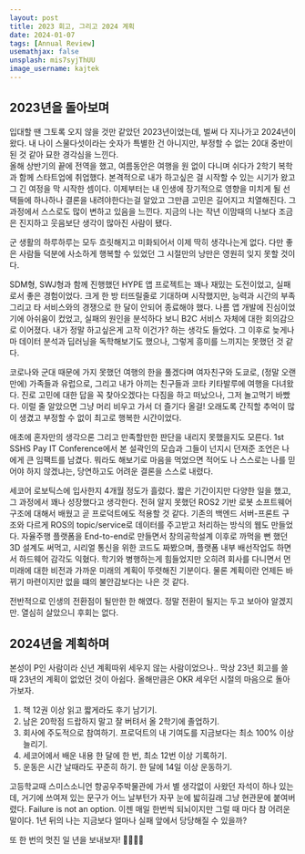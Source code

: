 ```yaml
---
layout: post
title: 2023 회고, 그리고 2024 계획
date: 2024-01-07
tags: [Annual Review]
usemathjax: false
unsplash: mis7syjThUU
image_username: kajtek
---
```



## 2023년을 돌아보며

입대할 땐 그토록 오지 않을 것만 같았던 2023년이었는데, 벌써 다 지나가고 2024년이 왔다. 내 나이 스물다섯이라는 숫자가 특별한 건 아니지만, 부정할 수 없는 20대 중반이 된 것 같아 묘한 경각심을 느낀다.  
올해 상반기의 끝에 전역을 했고, 여름동안은 여행을 원 없이 다니며 쉬다가 2학기 복학과 함께 스타트업에 취업했다. 본격적으로 내가 하고싶은 걸 시작할 수 있는 시기가 왔고 그 긴 여정을 막 시작한 셈이다. 이제부터는 내 인생에 장기적으로 영향을 미치게 될 선택들에 하나하나 결론을 내려야한다는걸 알았고 그만큼 고민은 길어지고 치열해진다. 그 과정에서 스스로도 많이 변하고 있음을 느낀다. 지금의 나는 작년 이맘때의 나보다 조금은 진지하고 웃음보단 생각이 많아진 사람이 됐다.

군 생활의 하루하루는 모두 흐릿해지고 미화되어서 이제 딱히 생각나는게 없다. 다만 좋은 사람들 덕분에 사소하게 행복할 수 있었던 그 시절만의 낭만은 영원히 잊지 못할 것이다.

SDM형, SWJ형과 함께 진행했던 HYPE 앱 프로젝트는 꽤나 재밌는 도전이었고, 실패로서 좋은 경험이었다. 크게 한 방 터뜨릴줄로 기대하며 시작했지만, 능력과 시간의 부족 그리고 타 서비스와의 경쟁으로 한 달이 안되어 종료해야 했다. 나름 앱 개발에 진심이었기에 아쉬움이 컸었고, 실패의 원인을 분석하다 보니 B2C 서비스 자체에 대한 회의감으로 이어졌다. 내가 정말 하고싶은게 고작 이건가? 하는 생각도 들었다. 그 이후로 늦게나마 데이터 분석과 딥러닝을 독학해보기도 했으나, 그렇게 흥미를 느끼지는 못했던 것 같다.

코로나와 군대 때문에 가지 못했던 여행의 한을 풀겠다며 여자친구와 도쿄로, (정말 오랜만에) 가족들과 유럽으로, 그리고 내가 아끼는 친구들과 코타 키타발루에 여행을 다녀왔다. 진로 고민에 대한 답을 꼭 찾아오겠다는 다짐을 하고 떠났으나, 그저 놀고먹기 바빴다. 이럴 줄 알았으면 그냥 머리 비우고 가서 더 즐기다 올걸! 오래도록 간직할 추억이 많이 생겼고 부정할 수 없이 최고로 행복한 시간이었다.

애초에 혼자만의 생각으론 그리고 만족할만한 판단을 내리지 못했을지도 모른다. 1st SSHS Pay IT Conference에서 본 설곽인의 모습과 그들이 넌지시 던져준 조언은 나에게 큰 임팩트를 남겼다. 뭐라도 해보기로 마음을 먹었으면 적어도 나 스스로는 나를 믿어야 하지 않겠냐는, 당연하고도 어려운 결론을 스스로 내렸다. 

세코어 로보틱스에 입사한지 4개월 정도가 흘렀다. 짧은 기간이지만 다양한 일을 했고, 그 과정에서 꽤나 성장했다고 생각한다. 전혀 알지 못했던 ROS2 기반 로봇 소프트웨어 구조에 대해서 배웠고 곧 프로덕트에도 적용할 것 같다. 기존의 백엔드 서버-프론트 구조와 다르게 ROS의 topic/service로 데이터를 주고받고 처리하는 방식의 웹도 만들었다. 자율주행 플랫폼을 End-to-end로 만들면서 창의공학설계 이후로 까먹을 뻔 했던 3D 설계도 써먹고, 시리얼 통신을 위한 코드도 짜봤으며, 플랫폼 내부 배선작업도 하면서 하드웨어 감각도 익혔다. 학기와 병행하는게  힘들었지만 오히려 회사를 다니면서 먼 미래에 대한 비전과 가까운 미래의 계획이 뚜렷해진 기분이다. 물론 계획이란 언제든 바뀌기 마련이지만 없을 떄의 불안감보다는 나은 것 같다.

전반적으로 인생의 전환점이 될만한 한 해였다. 정말 전환이 될지는 두고 보아야 알겠지만. 열심히 살았으니 후회는 없다. 

## 2024년을 계획하며

본성이 P인 사람이라 신년 계획따위 세우지 않는 사람이었으나.. 막상 23년 회고를 쓸 때 23년의 계획이 없었던 것이 아쉽다. 올해만큼은 OKR 세우던 시절의 마음으로 돌아가보자.

1. 책 12권 이상 읽고 짧게라도 후기 남기기.
1. 남은 20학점 드랍하지 말고 잘 버텨서 올 2학기에 졸업하기.
1. 회사에 주도적으로 참여하기. 프로덕트의 내 기여도를 지금보다는 최소 100% 이상 늘리기. 
1. 세코어에서 배운 내용 한 달에 한 번, 최소 12번 이상 기록하기.
1. 운동은 시간 날때라도 꾸준히 하기. 한 달에 14일 이상 운동하기.

고등학교때 스미스소니언 항공우주박물관에 가서 별 생각없이 사왔던 자석이 하나 있는데, 거기에 쓰여져 있는 문구가 어느 날부턴가 자꾸 눈에 밟히길래 그냥 현관문에 붙여버렸다. Failure is not an option. 이젠 매일 한번씩 되뇌이지만 그럴 때 마다 참 어려운 말이다. 1년 뒤의 나는 지금보다 얼마나 실패 앞에서 당당해질 수 있을까?

또 한 번의 멋진 일 년을 보내보자! 💪🏻💪🏻